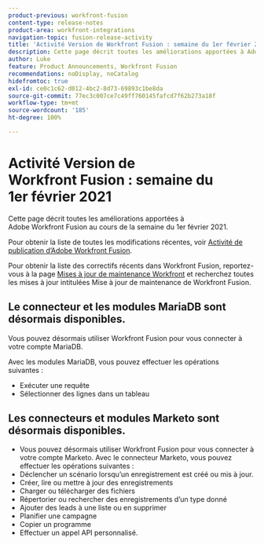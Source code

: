 ```yaml
---
product-previous: workfront-fusion
content-type: release-notes
product-area: workfront-integrations
navigation-topic: fusion-release-activity
title: 'Activité Version de Workfront Fusion : semaine du 1er février 2021'
description: Cette page décrit toutes les améliorations apportées à Adobe Workfront Fusion au cours de la semaine du 1er février 2021.
author: Luke
feature: Product Announcements, Workfront Fusion
recommendations: noDisplay, noCatalog
hidefromtoc: true
exl-id: ce0c1c62-d012-4bc2-8d73-69893c1be8da
source-git-commit: 77ec3c007ce7c49ff760145fafcd7f62b273a18f
workflow-type: tm+mt
source-wordcount: '185'
ht-degree: 100%

---
```


# Activité Version de Workfront Fusion : semaine du 1er février 2021

Cette page décrit toutes les améliorations apportées à Adobe Workfront Fusion au cours de la semaine du 1er février 2021.

Pour obtenir la liste de toutes les modifications récentes, voir [Activité de publication d’Adobe Workfront Fusion](/help/workfront-fusion/fusion-product-releases/fusion-release-activity.md).

Pour obtenir la liste des correctifs récents dans Workfront Fusion, reportez-vous à la page [Mises à jour de maintenance Workfront](https://experienceleague.adobe.com/docs/workfront-known-issues/releases/current-updates.html) et recherchez toutes les mises à jour intitulées Mise à jour de maintenance de Workfront Fusion.


## Le connecteur et les modules MariaDB sont désormais disponibles.

Vous pouvez désormais utiliser Workfront Fusion pour vous connecter à votre compte MariaDB.

Avec les modules MariaDB, vous pouvez effectuer les opérations suivantes :

* Exécuter une requête
* Sélectionner des lignes dans un tableau

## Les connecteurs et modules Marketo sont désormais disponibles.

* Vous pouvez désormais utiliser Workfront Fusion pour vous connecter à votre compte Marketo. Avec le connecteur Marketo, vous pouvez effectuer les opérations suivantes :
* Déclencher un scénario lorsqu’un enregistrement est créé ou mis à jour.
* Créer, lire ou mettre à jour des enregistrements
* Charger ou télécharger des fichiers
* Répertorier ou rechercher des enregistrements d’un type donné
* Ajouter des leads à une liste ou en supprimer
* Planifier une campagne
* Copier un programme
* Effectuer un appel API personnalisé.
